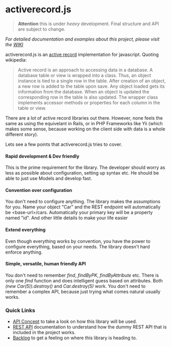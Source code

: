 activerecord.js
===============

> **Attention** this is under *heavy* development. Final structure and API are subject to change.

<em>For detailed documentation and examples about this project, please visit the <a href="https://github.com/zinas/activerecord.js/wiki">WIKI</a></em>

activerecord.js is an <a href="http://en.wikipedia.org/wiki/Active_record_pattern" target="_blank">active record</a> 
implementation for javascript. Quoting wikipedia:
>Active record is an approach to accessing data in a database. A database table or view is wrapped into a class. Thus, an object instance is tied to a single row in the table. After creation of an object, a new row is added to the table upon save. Any object loaded gets its information from the database. When an object is updated the corresponding row in the table is also updated. The wrapper class implements accessor methods or properties for each column in the table or view.

There are a lot of active record libraries out there. However, none feels the same as using the equivelant in Rails,
or in PHP Frameworks like Yii (which makes some sense, because working on the client side with data is a whole different
story).

Lets see a few points that activerecord.js tries to cover.

#### Rapid development &amp; Dev friendly 
This is the prime requirement for the library. The developer should worry as less as possible about configuration, setting up
syntax etc. He should be able to just use Models and develop fast.

#### Convention over configuration
You don't need to configure anything. The library makes the assumptions for you. Name your object "Car" and the REST endpoint
will automatically be &lt;base-url&gt;/cars. Automatically your primary key will be a property named "id". And other little
details to make your life easier

#### Extend everything
Even though everything works by convention, you have the power to configure everything, based on your needs. The library
doesn't hard enforce anything.

#### Simple, versatile, human friendly API
You don't need to remember <em>find</em>, <em>findByPK</em>, <em>findByAttribute</em> etc. There is only one <em>find</em>
function and does intelligent guess based on attributes. Both <em>(new Car(5)).destroy()</em> and <em>Car.destroy(5)</em> 
work. You don't need to remember a complex API, because just trying what comes natural usually works.

### Quick Links
- <a href="https://github.com/zinas/activerecord.js/wiki/API-Concept">API Concept</a> to take a look on how this library will be used.
- <a href="https://github.com/zinas/activerecord.js/wiki/Simple-REST-API">REST API</a> documentation to understand how the dummy REST API that is included in the project works.
- <a href="https://github.com/zinas/activerecord.js/wiki/Backlog">Backlog</a> to get a feeling on where this library is heading to.
